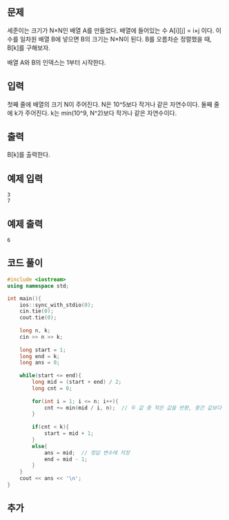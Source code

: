 ## 문제 
세준이는 크기가 N×N인 배열 A를 만들었다. 배열에 들어있는 수 A[i][j] = i×j 이다. 이 수를 일차원 배열 B에 넣으면 B의 크기는 N×N이 된다. B를 오름차순 정렬했을 때, B[k]를 구해보자.

배열 A와 B의 인덱스는 1부터 시작한다.
## 입력
첫째 줄에 배열의 크기 N이 주어진다. N은 10^5보다 작거나 같은 자연수이다. 둘째 줄에 k가 주어진다. k는 min(10^9, N^2)보다 작거나 같은 자연수이다.


## 출력
B[k]를 출력한다.


## 예제 입력 
```
3
7
```

## 예제 출력  
```
6
```
## 코드 풀이
```c++
#include <iostream>
using namespace std;

int main(){
    ios::sync_with_stdio(0);
    cin.tie(0);
    cout.tie(0);
    
    long n, k;
    cin >> n >> k;
    
    long start = 1;
    long end = k;
    long ans = 0;
    
    while(start <= end){
        long mid = (start + end) / 2;
        long cnt = 0;
        
        for(int i = 1; i <= n; i++){
            cnt += min(mid / i, n);  // 두 값 중 작은 값을 반환, 중간 값보다 작거나 같은 값의 개수 계산
        }
        
        if(cnt < k){
            start = mid + 1;
        }
        else{
            ans = mid;  // 정답 변수에 저장
            end = mid - 1;
        }
    }
    cout << ans << '\n';
}
```
## 추가
